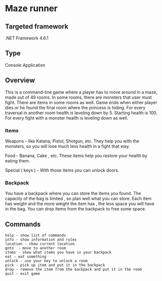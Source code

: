 # Maze runner
## Targeted framework
.NET Framework 4.6.1 

## Type
Console Application

## Overview
This is a command-line game where a player has to move around in a maze, made out of 49 rooms. In some rooms, there are monsters that user must fight. There are items in some rooms as well. Game ends when either player dies or he found the final room where the princess is hiding. For every traversal in another room health is leveling down by 5. Starting health is 100. For every fight with a monster health is leveling down as well. 

### Items
Weapons - like Katana, Pistol, Shotgun, etc. They help you with the monsters, so you will lose much less health in a fight that way.

Food - Banana, Cake , etc. These items help you restore your health by eating them.

Special ( keys ) - With those items you can unlock doors.

### Backpack
You have a backpack where you can store the items you found. The capacity of the bag is limited , so plan well what you can store. Each item has weight and the more weight the item has , the less space you will have in the bag. You can drop items from the backpack to free some space.

## Commands
```
help - show list of commands
info - show information and rules
location - show current location
goto  - move to another room
items - show what items you have in your backpack
eat - eat something
unlock - use your key to unlock a room
pick - pick up item and put it in the backpack
drop - remove the item from the backpack and put it in the room
quit - exit game
```
